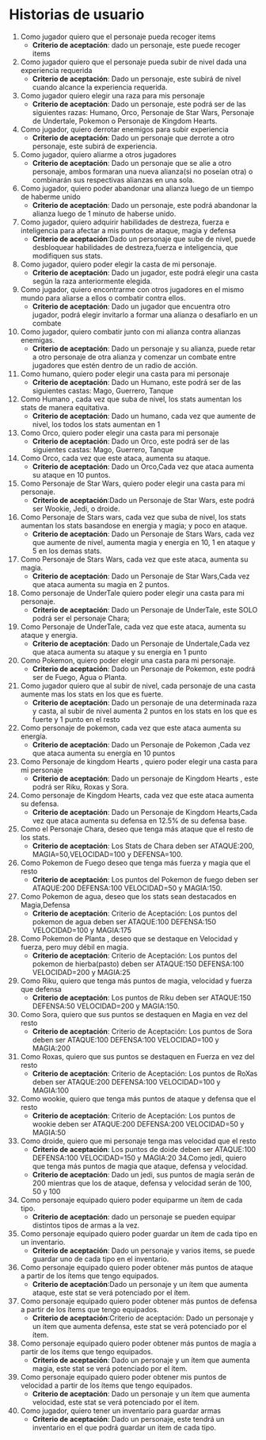 # Historias de usuario
1. Como jugador quiero que el personaje pueda recoger items
    - **Criterio de aceptación**: dado un personaje, este puede recoger items
2. Como jugador quiero que el personaje pueda subir de nivel dada una experiencia requerida
    - **Criterio de aceptación**: Dado un personaje, este subirá de nivel cuando alcance la experiencia requerida.
3. Como jugador quiero elegir una raza para mis personaje
     - **Criterio de aceptación**: Dado un personaje, este podrá ser de las siguientes razas: Humano, Orco, Personaje de Star Wars, Personaje de Undertale, Pokemon o Personaje de Kingdom Hearts.
4. Como jugador, quiero derrotar enemigos para subir experiencia
    - **Criterio de aceptación**: Dado un personaje que derrote a otro personaje, este subirá de experiencia.
5. Como jugador, quiero aliarme a otros jugadores
    - **Criterio de aceptación**: Dado un personaje que se alie a otro personaje, ambos formaran una nueva alianza(si no poseían otra) o combinarán sus respectivas alianzas en una sola.
6. Como jugador, quiero poder abandonar una alianza luego de un tiempo de haberme unido
    - **Criterio de aceptación**: Dado un personaje, este podrá abandonar la alianza luego de 1 minuto de haberse unido.
7. Como jugador, quiero adquirir habilidades de destreza, fuerza e inteligencia para afectar a mis puntos de ataque, magia y defensa
    - **Criterio de aceptación**:Dado un personaje que sube de nivel, puede desbloquear habilidades de destreza,fuerza e inteligencia, que modifiquen sus stats.
8. Como jugador, quiero poder elegir la casta de mi personaje.
    - **Criterio de aceptación**: Dado un jugador, este podrá elegir una casta según la raza anteriormente elegida.
9. Como jugador, quiero encontrarme con otros jugadores en el mismo mundo para aliarse a ellos o combatir contra ellos.
    - **Criterio de aceptación**: Dado un jugador que encuentra otro jugador, podrá elegir invitarlo a formar una alianza o desafiarlo en un combate
10. Como jugador, quiero combatir junto con mi alianza contra alianzas enemigas.
    - **Criterio de aceptación**: Dado un personaje y su alianza, puede retar a otro personaje de otra alianza y comenzar un combate entre jugadores que estén dentro de un radio de acción.
11. Como humano, quiero poder elegir una casta para mi personaje    
    - **Criterio de aceptación**: Dado un Humano, este podrá ser de las siguientes castas: Mago, Guerrero,  Tanque 
12. Como Humano , cada vez que suba de nivel, los stats aumentan los stats de manera equitativa.
    - **Criterio de aceptación**: Dado un humano, cada vez que aumente de nivel, los todos los stats aumentan en 1
13. Como Orco, quiero poder elegir una casta para mi personaje
    - **Criterio de aceptación**: Dado un Orco, este podrá ser de las siguientes castas: Mago, Guerrero, Tanque
14. Como Orco, cada vez que este ataca, aumenta su ataque.
    - **Criterio de aceptación**: Dado un Orco,Cada vez que ataca aumenta su ataque  en 10 puntos.
15. Como Personaje de Star Wars, quiero poder elegir una casta para mi personaje.
    - **Criterio de aceptación**:Dado un Personaje de Star Wars, este podrá ser Wookie, Jedi, o droide.
16. Como Personaje de Stars wars, cada vez que suba de nivel, los stats aumentan los stats basandose en energia y magia; y poco en ataque.
    - **Criterio de aceptación**: Dado un Personaje de Stars Wars, cada vez que aumente de nivel, aumenta magia y energia  en 10, 1 en ataque y 5 en los demas stats.
17. Como Personaje de Stars Wars, cada vez que este ataca, aumenta su magia.
    - **Criterio de aceptación**: Dado un Personaje de Star Wars,Cada vez que ataca aumenta su magia en 2 puntos.
18. Como personaje de UnderTale quiero poder elegir una casta para mi personaje.
    - **Criterio de aceptación**: Dado un Personaje de UnderTale, este SOLO podrá ser el personaje Chara;
19. Como Personaje de UnderTale, cada vez que este ataca, aumenta su ataque y energia.
    - **Criterio de aceptación**: Dado un Personaje de Undertale,Cada vez que ataca aumenta su ataque y su energia  en 1 punto
20. Como Pokemon, quiero poder elegir una casta para mi personaje.
    - **Criterio de aceptación**: Dado un Personaje de Pokemon, este podrá ser de Fuego, Agua o Planta.
21. Como jugador quiero que al subir de nivel, cada personaje de una casta  aumente mas los stats en los que es fuerte.
    - **Criterio de aceptación**: Dado un personaje de una determinada raza y casta, al subir de nivel aumenta 2 puntos en los stats en los que es fuerte y 1 punto en el resto
22. Como personaje de pokemon, cada vez que este ataca aumenta su energía.
    - **Criterio de aceptación**: Dado un Personaje de Pokemon ,Cada vez que ataca aumenta su energía en 10 puntos
23. Como Personaje de kingdom Hearts , quiero poder elegir una casta para mi personaje
    - **Criterio de aceptación**: Dado un personaje de Kingdom Hearts , este podrá ser Riku, Roxas y Sora.
24. Como personaje de Kingdom Hearts, cada vez que este ataca aumenta su defensa.
    - **Criterio de aceptación**: Dado un Personaje de Kingdom Hearts,Cada vez que ataca aumenta su defensa en 12.5% de su defensa base.
25. Como el Personaje Chara, deseo que tenga más ataque que el resto de los stats.
    - **Criterio de aceptación**: Los Stats de Chara deben ser  ATAQUE:200, MAGIA=50,VELOCIDAD=100 y DEFENSA=100.
26. Como Pokemon de Fuego deseo que tenga más fuerza y magia que el resto 
    - **Criterio de aceptación**: Los puntos del Pokemon de fuego deben ser ATAQUE:200 DEFENSA:100 VELOCIDAD=50 y MAGIA:150. 
27. Como Pokemon de agua, deseo que los stats sean destacados en Magia,Defensa
    - **Criterio de aceptación**: Criterio de Aceptación: Los puntos del pokemon de agua deben ser ATAQUE:100 DEFENSA:150 VELOCIDAD=100 y MAGIA:175
28. Como Pokemon de Planta , deseo que se destaque en Velocidad y fuerza, pero muy débil en magia.
    - **Criterio de aceptación**: Criterio de Aceptación: Los puntos del pokemon de hierba(pasto) deben ser ATAQUE:150 DEFENSA:100 VELOCIDAD=200 y MAGIA:25
29. Como Riku, quiero que tenga más puntos de magia, velocidad y fuerza que defensa
    - **Criterio de aceptación**: Los puntos de Riku deben ser ATAQUE:150 DEFENSA:50 VELOCIDAD=200 y MAGIA:150.
30. Como Sora, quiero que sus puntos  se destaquen en Magia en vez del resto
    - **Criterio de aceptación**: Criterio de Aceptación: Los puntos de Sora deben ser ATAQUE:100 DEFENSA:100 VELOCIDAD=100 y MAGIA:200
31. Como Roxas, quiero que sus puntos  se destaquen en Fuerza en vez del resto
    - **Criterio de aceptación**: Criterio de Aceptación: Los puntos de RoXas deben ser ATAQUE:200 DEFENSA:100 VELOCIDAD=100 y MAGIA:100
32. Como wookie, quiero que tenga más puntos de ataque y defensa que el resto
    - **Criterio de aceptación**: Criterio de Aceptación: Los puntos de wookie deben ser ATAQUE:200 DEFENSA:200 VELOCIDAD=50 y MAGIA:50
33. Como droide, quiero que mi personaje tenga mas velocidad que el resto
    - **Criterio de aceptación**: Los puntos de doide deben ser ATAQUE:100 DEFENSA:100 VELOCIDAD=150 y MAGIA:20
34.Como jedi, quiero que tenga más puntos de magia que ataque, defensa y velocidad.
    - **Criterio de aceptación**: Dado un jedi, sus puntos de magia serán de 200 mientras que los de ataque, defensa y velocidad serán de 100, 50 y 100
35. Como personaje equipado quiero poder equiparme un ítem de cada tipo.
    - **Criterio de aceptación**: dado un personaje se pueden equipar distintos tipos de armas a la vez.
36. Como personaje equipado quiero poder guardar un ítem de cada tipo en un inventario.
    - **Criterio de aceptación**: Dado un personaje y varios items, se puede guardar uno de cada tipo en el inventario.
37. Como personaje equipado quiero poder obtener más puntos de ataque a partir de los ítems que tengo equipados.
    - **Criterio de aceptación**:Dado un personaje y un ítem que aumenta ataque, este stat se verá potenciado por el ítem.
38. Como personaje equipado quiero poder obtener más puntos de defensa a partir de los ítems que tengo equipados.
    - **Criterio de aceptación**:Criterio de aceptación: Dado un personaje y un ítem que aumenta defensa, este stat se verá potenciado por el ítem.
39. Como personaje equipado quiero poder obtener más puntos de magia a partir de los ítems que tengo equipados.
    - **Criterio de aceptación**: Dado un personaje y un ítem que aumenta magia, este stat se verá potenciado por el ítem.
40. Como personaje equipado quiero poder obtener mis puntos de velocidad a partir de los ítems que tengo equipados.
    - **Criterio de aceptación**: Dado un personaje y un ítem que aumenta velocidad, este stat se verá potenciado por el ítem.
41. Como jugador, quiero tener un inventario para guardar armas
    - **Criterio de aceptación**: Dado un personaje, este tendrá un inventario en el que podrá guardar un item de cada tipo.



